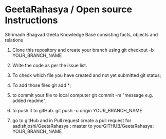 ﻿# GeetaRahasya / Open source Instructions
Shrimadh Bhagvad Geeta Knowledge Base consisting facts, objects and relations


1) Clone this repository and create your branch using
git checkout -b YOUR_BRANCH_NAME

2) Write the code as per the issue list.

3) To check which file you have created and not yet submitted
git status;

4) To add those files
git add *;

5) to commit your file to local computer
git commit -m "message e.g. added readme";

6) to push it to gitHub. 
git push -u origin YOUR_BRANCH_NAME

7) go to gitHub and in Pull request create a pull request
for  aadishjoshi/GeetaRahasya : master to yourGITHUB/GeetaRahasya: YOUR_BRANCH_NAME